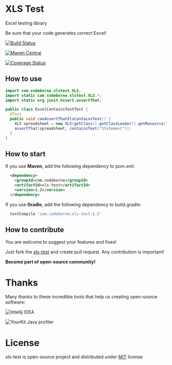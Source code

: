 # XLS Test
Excel testing library

Be sure that your code generates correct Excel!

[![Build Status](https://travis-ci.org/codeborne/xls-test.svg?branch=master)](https://travis-ci.org/codeborne/xls-test)

[![Maven Central](https://maven-badges.herokuapp.com/maven-central/com.codeborne/xls-test/badge.svg)](https://maven-badges.herokuapp.com/maven-central/com.codeborne/xls-test)

[![Coverage Status](https://coveralls.io/repos/github/codeborne/xls-test/badge.svg?branch=master)](https://coveralls.io/github/codeborne/xls-test?branch=master)

## How to use

```java
import com.codeborne.xlstest.XLS;
import static com.codeborne.xlstest.XLS.*;
import static org.junit.Assert.assertThat;

public class ExcelContainsTextTest {
  @Test
  public void canAssertThatXlsContainsText() {
    XLS spreadsheet = new XLS(getClass().getClassLoader().getResource("statement.xls"));
    assertThat(spreadsheet, containsText("Statement"));
  }
}
```

## How to start

If you use **Maven**, add the following dependency to pom.xml:

```xml
  <dependency>
    <groupId>com.codeborne</groupId>
    <artifactId>xls-test</artifactId>
    <version>1.2</version>
  </dependency>
```

If you use **Gradle**, add the following dependency to build.gradle:

```groovy
  testCompile 'com.codeborne:xls-test:1.2'
```

## How to contribute

You are welcome to suggest your features and fixes!

Just fork the [xls-test](https://github.com/codeborne/xls-test) and create pull request. 
Any contribution is important!

**Become part of open-source community!**

# Thanks

Many thanks to these incredible tools that help us creating open-source software:

![Intellij IDEA](http://www.jetbrains.com/idea/docs/logo_intellij_idea.png)

![YourKit Java profiler](http://selenide.org/images/yourkit.png)

# License
xls-test is open-source project and distributed under [MIT](http://choosealicense.com/licenses/mit/) license
